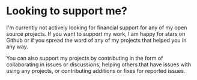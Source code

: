 # Looking to support me?

I'm currently not actively looking for financial support for any of my open source projects. If you
want to support my work, I am happy for stars on Github or if you spread the word of any of my
projects that helped you in any way.

You can also support my projects by contributing in the form of collaborating in issues or discussions,
helping others that have issues with using any projects, or contributing additions or fixes for reported
issues.
